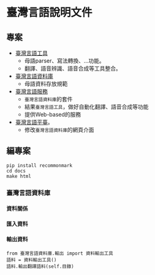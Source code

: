 # 臺灣言語說明文件

## 專案
* [臺灣言語工具](https://github.com/sih4sing5hong5/tai5-uan5_gian5-gi2_kang1-ku7)
  * 母語parser、寫法轉換、…功能。
  * 翻譯、語音辨識、語音合成等工具整合。
* [臺灣言語資料庫](https://github.com/sih4sing5hong5/tai5-uan5_gian5-gi2_tsu1-liau7-khoo3)
  * 母語資料存放規範
* [臺灣言語服務](https://github.com/sih4sing5hong5/tai5-uan5_gian5-gi2_hok8-bu7)
  * `臺灣言語資料庫`的套件
  * 結果`臺灣言語工具`，做好自動化翻譯、語音合成等功能
  * 提供Web-based的服務
* [臺灣言語平臺](https://github.com/sih4sing5hong5/tai5-uan5_gian5-gi2_phing5-thai5)。
  * 修改`臺灣言語資料庫`的網頁介面

## 編專案
```
pip install recommonmark
cd docs
make html
```

### 臺灣言語資料庫

#### 資料關係

#### 匯入資料

#### 輸出資料
```
from 臺灣言語資料庫.輸出 import 資料輸出工具
語料 = 資料輸出工具()
語料.輸出翻譯語料(self.目錄)
```